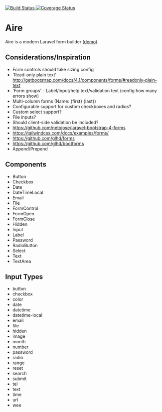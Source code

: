 
<div>
	<a href="https://travis-ci.org/glhd/aire" target="_blank">
		<img 
			src="https://travis-ci.org/glhd/aire.svg?branch=master" 
			alt="Build Status" 
		/>
	</a>
	<a href="https://coveralls.io/github/glhd/aire?branch=master" target="_blank">
    	<img 
    	    src="https://coveralls.io/repos/github/glhd/aire/badge.svg?branch=master" 
    	    alt="Coverage Status" 
    	/>
    </a>
</div>

# Aire

Aire is a modern Laravel form builder ([demo](https://glhd.github.io/aire/)).

## Considerations/Inspiration

  - Form controls should take sizing config
  - 'Read-only plain text' http://getbootstrap.com/docs/4.1/components/forms/#readonly-plain-text
  - 'Form groups' - Label/input/help text/validation text (config how many errors show)
  - Multi-column forms (Name: {first} {last})
  - Configurable support for custom checkboxes and radios?
  - Custom select support?
  - File inputs?
  - Should client-side validation be included?
  - https://github.com/netojose/laravel-bootstrap-4-forms
  - https://tailwindcss.com/docs/examples/forms/
  - https://github.com/glhd/forms
  - https://github.com/glhd/bootforms
  - Append/Prepend

## Components

  - Button
  - Checkbox
  - Date
  - DateTimeLocal
  - Email
  - File
  - FormControl
  - FormOpen
  - FormClose
  - Hidden
  - Input
  - Label
  - Password
  - RadioButton
  - Select
  - Text
  - TextArea
  
## Input Types

  - button
  - checkbox
  - color
  - date
  - datetime
  - datetime-local
  - email
  - file
  - hidden
  - image
  - month
  - number
  - password
  - radio
  - range
  - reset
  - search
  - submit
  - tel
  - text
  - time
  - url
  - wee 


